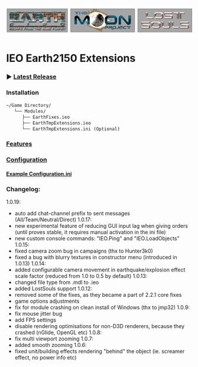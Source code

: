 ![Logo](logo.png)
# IEO Earth2150 Extensions

### ▶ [Latest Release](https://github.com/InsideEarth2150/EarthExtensions/raw/main/TMP_LS/EarthTmpExtensions.1.0.19.zip)

### Installation
```
~/Game Directory/
   └── Modules/
      ├── EarthFixes.ieo
      ├── EarthTmpExtensions.ieo
      └── EarthTmpExtensions.ini (Optional)
```
### [Features](https://wiki.insideearth.info/wiki/EarthTmpExtensions#Features)

### [Configuration](https://wiki.insideearth.info/wiki/EarthTmpExtensions#Configuration)
#### [Example Configuration.ini](https://github.com/InsideEarth2150/EarthExtensions/raw/main/TMP_LS/EarthTmpExtensions.ini)

### Changelog:
1.0.19:
   - auto add chat-channel prefix to sent messages (All/Team/Neutral/Direct)
1.0.17:
   - new experimental feature of reducing GUI input lag when giving orders (until proves stable, it requires manual activation in the ini file)
   - new custom console commands: "IEO.Ping" and "IEO.LoadObjects"
1.0.15:
   - fixed camera zoom bug in campaigns (thx to Hunter3k0)
   - fixed a bug with blurry textures in constructor menu (introduced in 1.0.13)
1.0.14:
   - added configurable camera movement in earthquake/explosion effect scale factor (reduced from 1.0 to 0.5 by default)
1.0.13:
   - changed file type from .mdl to .ieo
   - added LostSouls support
1.0.12:
   - removed some of the fixes, as they became a part of 2.2.1 core fixes
   - game options adjustments
   - fix for module crashing on clean install of Windows (thx to jmp32)
1.0.9:
   - fix mouse jitter bug
   - add FPS settings
   - disable rendering optimisations for non-D3D renderers, because they crashed (nGlide, OpenGL etc)
1.0.8:
   - fix multi viewport zooming
1.0.7:
   - added smooth zooming
1.0.6:
   - fixed unit/building effects rendering "behind" the object (ie. screamer effect, no power info etc)